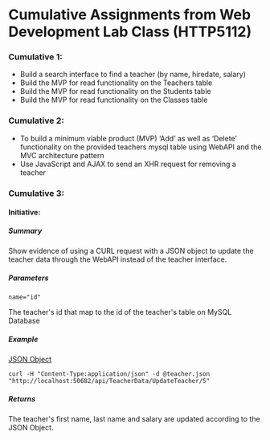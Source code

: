 # Cumulative Assignments from Web Development Lab Class (HTTP5112)

### Cumulative 1: 
* Build a search interface to find a teacher (by name, hiredate, salary)
* Build the MVP for read functionality on the Teachers table
* Build the MVP for read functionality on the Students table
* Build the MVP for read functionality on the Classes table

### Cumulative 2: 
* To build a minimum viable product (MVP) ‘Add’ as well as ‘Delete’ functionality on the provided teachers mysql table using WebAPI and the MVC architecture pattern
* Use JavaScript and AJAX to send an XHR request for removing a teacher

### Cumulative 3:

#### Initiative:

##### Summary

Show evidence of using a CURL request with a JSON object to update the teacher data through the WebAPI instead of the teacher interface.

##### Parameters

```name="id"```

The teacher's id that map to the id of the teacher's table on MySQL Database

##### Example

[JSON Object](./teacher.json)

```curl -H "Content-Type:application/json" -d @teacher.json "http://localhost:50682/api/TeacherData/UpdateTeacher/5"```


##### Returns

The teacher's first name, last name and salary are updated according to the JSON Object.